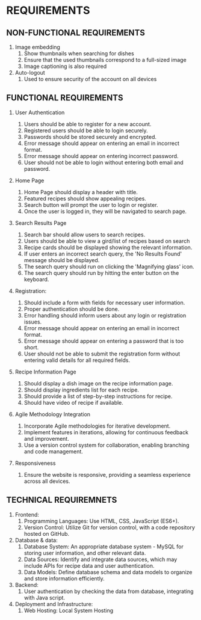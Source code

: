 # REQUIREMENTS

## NON-FUNCTIONAL REQUIREMENTS
   
   1. Image embedding
      1. Show thumbnails when searching for dishes
      2. Ensure that the used thumbnails correspond to a full-sized image
      3. Image captioning is also required
   2. Auto-logout
      1. Used to ensure security of the account on all devices
      
## FUNCTIONAL REQUIREMENTS

   1. User Authentication
        1. Users should be able to register for a new account.
        2. Registered users should be able to login securely.
        3. Passwords should be stored securely and encrypted.
        4. Error message should appear on entering an email in incorrect format.
        5. Error message should appear on entering incorrect password.
        6. User should not be able to login without entering both email and password.
   2. Home Page
        1. Home Page should display a header with title.
        2. Featured recipes should show appealing recipes.
        3. Search button will prompt the user to login or register.
        4. Once the user is logged in, they will be navigated to search page.
   3. Search Results Page
        1. Search bar should allow users to search recipes.
        2. Users should be able to view a gird/list of recipes based on search
        3. Recipe cards should be displayed showing the relevant information.
        4. If user enters an incorrect search query, the 'No Results Found' message should be displayed.
        5. The search query should run on clicking the 'Magnifying glass' icon.
        6. The search query should run by hitting the enter button on the keyboard.
   5.  Registration:
        1. Should include a form with fields for necessary user information.
        2. Proper authentication should be done.
        3. Error handling should inform users about any login or registration issues.
        4. Error message should appear on entering an email in incorrect format.
        5. Error message should appear on entering a password that is too short.
        6. User should not be able to submit the registration form without entering valid details for all required fields.
       
   6. Recipe Information Page
        1. Should display a dish image on the recipe information page.
        2. Should display ingredients list for each recipe.
        3. Should provide a list of step-by-step instructions for recipe.
        4. Should have video of recipe if available.
   7. Agile Methodology Integration
        1. Incorporate Agile methodologies for iterative development.
        2. Implement features in iterations, allowing for continuous feedback and improvement.
        3. Use a version control system for collaboration, enabling branching and code management.
   8. Responsiveness
        1. Ensure the website is responsive, providing a seamless experience across all devices.
   
        
## TECHNICAL REQUIREMNETS

   1. Frontend:
      1. Programming Languages: Use HTML, CSS, JavaScript (ES6+).
      2. Version Control: Utilize Git for version control, with a code repository hosted on GitHub.
   2. Database & data:
      1. Database System: An appropriate database system - MySQL for storing user information, and other relevant data.
      2. Data Sources: Identify and integrate data sources, which may include APIs for recipe data and user authentication.
      3. Data Models: Define database schema and data models to organize and store information efficiently.
   3. Backend:
      1. User authentication by checking the data from database, integrating with Java script.
   4. Deployment and Infrastructure:
      1. Web Hosting: Local System Hosting
